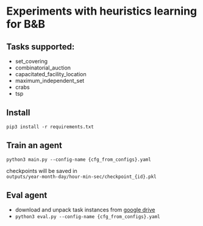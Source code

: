 # Experiments with heuristics learning for B&B 

## Tasks supported:
* set_covering
* combinatorial_auction
* capacitated_facility_location
* maximum_independent_set
* crabs
* tsp

## Install
```pip3 install -r requirements.txt```

## Train an agent
```python3 main.py --config-name {cfg_from_configs}.yaml```  

checkpoints will be saved in  
```outputs/year-month-day/hour-min-sec/checkpoint_{id}.pkl```

## Eval agent
* download and unpack task instances from [google drive](https://drive.google.com/file/d/1TeeTpnfI4XbqeTJKXelzNZiMbLO3c71h/view?usp=share_link)
* ```python3 eval.py --config-name {cfg_from_configs}.yaml```
